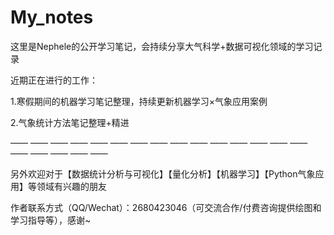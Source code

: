 # My_notes

这里是Nephele的公开学习笔记，会持续分享大气科学+数据可视化领域的学习记录

近期正在进行的工作：

1.寒假期间的机器学习笔记整理，持续更新机器学习×气象应用案例

2.气象统计方法笔记整理+精进

—— —— —— —— —— —— —— —— —— —— —— —— —— —— —— —— —— —— —— —— 

另外欢迎对于【数据统计分析与可视化】【量化分析】【机器学习】【Python气象应用】等领域有兴趣的朋友

作者联系方式（QQ/Wechat）：2680423046（可交流合作/付费咨询提供绘图和学习指导等），感谢~
